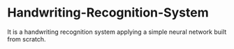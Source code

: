 # Handwriting-Recognition-System
It is a handwriting recognition system applying a simple neural network built from scratch.
